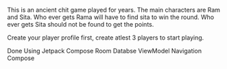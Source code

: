 This is an ancient chit game played for years.
The main characters are Ram and Sita. Who ever gets Rama will have to find sita to win the round. Who ever gets Sita should not be found to get the points.

Create your player profile first, create atlest 3 players to start playing.

Done Using
Jetpack Compose
Room Databse
ViewModel
Navigation Compose

